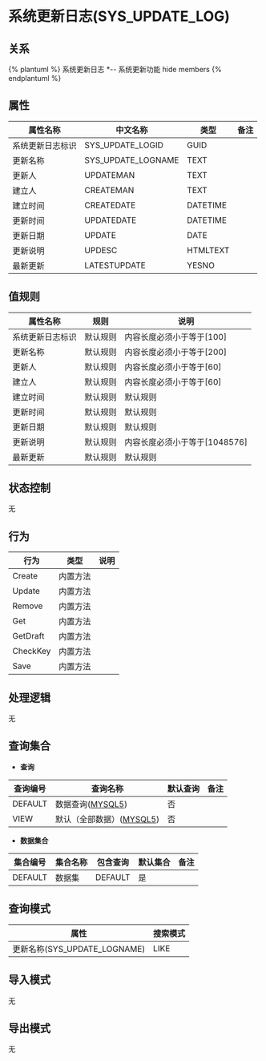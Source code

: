# 系统更新日志(SYS_UPDATE_LOG)

  

## 关系
{% plantuml %}
系统更新日志 *-- 系统更新功能 
hide members
{% endplantuml %}

## 属性

| 属性名称        |    中文名称    | 类型     |  备注  |
| --------   |------------| -----   |  -------- | 
|系统更新日志标识|SYS_UPDATE_LOGID|GUID|&nbsp;|
|更新名称|SYS_UPDATE_LOGNAME|TEXT|&nbsp;|
|更新人|UPDATEMAN|TEXT|&nbsp;|
|建立人|CREATEMAN|TEXT|&nbsp;|
|建立时间|CREATEDATE|DATETIME|&nbsp;|
|更新时间|UPDATEDATE|DATETIME|&nbsp;|
|更新日期|UPDATE|DATE|&nbsp;|
|更新说明|UPDESC|HTMLTEXT|&nbsp;|
|最新更新|LATESTUPDATE|YESNO|&nbsp;|

## 值规则
| 属性名称    | 规则    |  说明  |
| --------   |------------| ----- | 
|系统更新日志标识|默认规则|内容长度必须小于等于[100]|
|更新名称|默认规则|内容长度必须小于等于[200]|
|更新人|默认规则|内容长度必须小于等于[60]|
|建立人|默认规则|内容长度必须小于等于[60]|
|建立时间|默认规则|默认规则|
|更新时间|默认规则|默认规则|
|更新日期|默认规则|默认规则|
|更新说明|默认规则|内容长度必须小于等于[1048576]|
|最新更新|默认规则|默认规则|

## 状态控制

无


## 行为
| 行为    | 类型    |  说明  |
| --------   |------------| ----- | 
|Create|内置方法|&nbsp;|
|Update|内置方法|&nbsp;|
|Remove|内置方法|&nbsp;|
|Get|内置方法|&nbsp;|
|GetDraft|内置方法|&nbsp;|
|CheckKey|内置方法|&nbsp;|
|Save|内置方法|&nbsp;|

## 处理逻辑
无

## 查询集合

* **查询**

| 查询编号 | 查询名称       | 默认查询 |   备注|
| --------  | --------   | --------   | ----- |
|DEFAULT|数据查询([MYSQL5](../../appendix/query_MYSQL5.md#SysUpdateLog_Default))|否|&nbsp;|
|VIEW|默认（全部数据）([MYSQL5](../../appendix/query_MYSQL5.md#SysUpdateLog_View))|否|&nbsp;|

* **数据集合**

| 集合编号 | 集合名称   |  包含查询  | 默认集合 |   备注|
| --------  | --------   | -------- | --------   | ----- |
|DEFAULT|数据集|DEFAULT|是|&nbsp;|

## 查询模式
| 属性      |    搜索模式     |
| --------   |------------|
|更新名称(SYS_UPDATE_LOGNAME)|LIKE|

## 导入模式
无


## 导出模式
无

